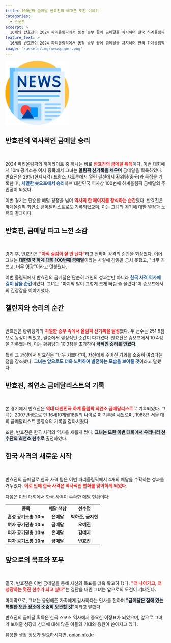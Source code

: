 ```yaml
---
title: 100번째 금메달 반효진의 배고픈 도전 이야기
categories:
  - 스포츠
excerpt: >
  16세의 반효진이 2024 파리올림픽에서 동점 승부 끝에 금메달을 차지하며 한국 하계올림픽 100번째 메달의 주인공이 되었다. 최연소 금메달리스트로서의 기록을 세운 그녀는 앞으로 더 큰 선수가 되겠다는 포부를 밝혔다.
feature_text: >
  16세의 반효진이 2024 파리올림픽에서 동점 승부 끝에 금메달을 차지하며 한국 하계올림픽 100번째 메달의 주인공이 되었다. 최연소 금메달리스트로서의 기록을 세운 그녀는 앞으로 더 큰 선수가 되겠다는 포부를 밝혔다.
image: '/assets/img/newspaper.png'
---
```


<p><img src="/assets/img/newspaper.png" alt="kimp 속보" /></p>

<h2 data-ke-size="size26">반효진의 역사적인 금메달 승리</h2>

<p data-ke-size="size16">&nbsp;</p>

<p>2024 파리올림픽의 하이라이트 중 하나는 바로 <b><span style="color: #ee2323;">반효진의 금메달 획득</span></b>이다. 이번 대회에서 10m 공기소총 여자 종목에서 그녀는 <b><span style="background-color: #21538527;">올림픽 신기록을 세우며</span></b> 금메달을 획득하였다. 반효진은 29일(현지시각) 프랑스 샤토루에서 열린 결선에서 황위팅(중국)과 동점을 기록한 후, <b><span style="color: #1a5490;">치열한 슛오프에서 승리</span></b>하며 대한민국 역사상 100번째 하계올림픽 금메달의 주인공이 되었다. </p>

<p>이번 경기는 단순한 메달 경쟁을 넘어 <b><span style="color: #ee2323;">역사의 한 페이지를 장식하는 순간</span></b>였다. 반효진은 하계올림픽 최연소 금메달리스트로도 기록되었으며, 이는 그녀의 경기에 대한 열정과 노력의 결과이다. </p>

<h2 data-ke-size="size26">반효진, 금메달 따고 느낀 소감</h2>

<p data-ke-size="size16">&nbsp;</p>

<p>경기 후, 반효진은 <b><span style="color: #ee2323;">"아직 실감이 잘 안 난다"</span></b>라고 전하며 감격의 순간을 회상했다. 이어 그녀는 <b><span style="background-color: #21538527;">대한민국 하계 대회 100번째 금메달</span></b>이라는 사실에 감동을 금치 못했고, "너무 기쁘고, 너무 영광"이라고 덧붙였다. </p>

<p>이번 올림픽에서 반효진의 금메달은 단순히 개인의 성과뿐만 아니라 <b><span style="color: #1a5490;">한국 사격 역사에 길이 남을 순간</span></b>이었다. 그녀는 "마지막 발이 그렇게 크게 빠질 줄 몰랐다"며 슛오프에서의 긴장감을 이야기했다. </p>

<h2 data-ke-size="size26">챌린지와 승리의 순간</h2>

<p data-ke-size="size16">&nbsp;</p>

<p>반효진은 황위팅과의 <b><span style="color: #ee2323;">치열한 승부 속에서 올림픽 신기록을 달성</span></b>했다. 두 선수는 251.8점으로 동점이 되었고, 결승에서 결정적인 순간이 다가왔다. 반효진은 슛오프에서 10.4점을 기록했는데, 이는 황위팅의 10.3점을 초과하여 <b><span style="background-color: #21538527;">극적인 승리를 안겼다</span></b>. </p>

<p>특히 그 과정에서 반효진은 "너무 기쁘다"며, 자신에게 주어진 기회를 소중히 여겼다는 점을 강조했다. <b><span style="color: #1a5490;">그녀는 앞으로도 더욱 노력하여 발전하는 모습을 보여줄 것</span></b>이라고 말했다. </p>

<h2 data-ke-size="size26">반효진, 최연소 금메달리스트의 기록</h2>

<p data-ke-size="size16">&nbsp;</p>

<p>본 경기에서 반효진은 <b><span style="color: #ee2323;">역대 대한민국 하계 올림픽 최연소 금메달리스트</span></b>로 기록되었다. 그녀는 2007년생으로 만 16세10개월18일의 나이로 이 기록을 세웠으며, 1988년 서울 대회 금메달리스트 윤영숙의 기록을 갈아치웠다. </p>

<p>또한, 반효진은 한국 사격의 역사를 새롭게 썼다. <b><span style="background-color: #21538527;">그녀는 또한 이번 대회에서 우리나라 선수단의 최연소 선수로</span></b> 출전하였다. </p>

<h2 data-ke-size="size26">한국 사격의 새로운 시작</h2>

<p data-ke-size="size16">&nbsp;</p>

<p>반효진의 금메달로 한국 사격 팀은 이번 파리올림픽에서 4개의 메달을 수확하는 성과를 거두었다. <b><span style="color: #ee2323;">이로 인해 한국 사격은 역사적인 변화를 맞이하게 되었다</span></b>. </p>

<p>다음은 이번 대회에서 한국 사격이 수확한 메달 현황이다:</p>

<table style="width: 100%; border-collapse: collapse;">
<tr>
<td style="text-align: center; height: 17px;"><b>종목</b></td>
<td style="text-align: center; height: 17px;"><b>메달 색상</b></td>
<td style="text-align: center; height: 17px;"><b>선수명</b></td>
</tr>
<tr>
<td style="text-align: center; height: 17px;"><b>혼성 공기소총 10m</b></td>
<td style="text-align: center; height: 17px;"><b>은메달</b></td>
<td style="text-align: center; height: 17px;"><b>박하준, 금지현</b></td>
</tr>
<tr>
<td style="text-align: center; height: 17px;"><b>여자 공기권총 10m</b></td>
<td style="text-align: center; height: 17px;"><b>금메달</b></td>
<td style="text-align: center; height: 17px;"><b>오예진</b></td>
</tr>
<tr>
<td style="text-align: center; height: 17px;"><b>여자 공기권총 10m</b></td>
<td style="text-align: center; height: 17px;"><b>은메달</b></td>
<td style="text-align: center; height: 17px;"><b>김예지</b></td>
</tr>
<tr>
<td style="text-align: center; height: 17px;"><b>여자 공기소총 10m</b></td>
<td style="text-align: center; height: 17px;"><b>금메달</b></td>
<td style="text-align: center; height: 17px;"><b>반효진</b></td>
</tr>
</table>

<h2 data-ke-size="size26">앞으로의 목표와 포부</h2>

<p data-ke-size="size16">&nbsp;</p>

<p>결국, 반효진은 이번 금메달을 통해 자신의 목표를 더욱 확고히 했다. <b><span style="color: #ee2323;">"더 나아가고, 더 성장하는 멋진 선수가 되고 싶다"</span></b>는 결단을 내린 그녀는 앞으로의 도전이 기대된다. </p>

<p>마지막으로, 그녀는 응원해준 가족에게 감사하다는 인사를 전하며 <b><span style="background-color: #21538527;">"금메달은 집에 있는 특별한 보관 장소에 소중히 보관할 것"</span></b>이라고 말했다. </p>

<p>반효진의 금메달 획득은 한국 스포츠 역사에서 중요한 이정표가 되었으며, 앞으로 그녀가 보여줄 성장과 성과에 대해 많은 이들의 기대와 응원이 쏟아지고 있다.</p>
유용한 생활 정보가 필요하시다면, <a href="https://onioninfo.kr" rel="dofollow">onioninfo.kr</a>


